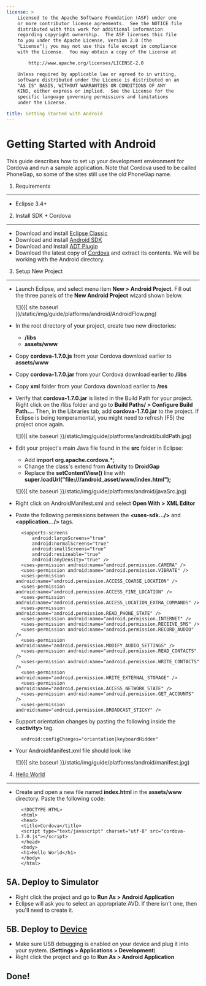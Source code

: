 ```yaml
---
license: >
    Licensed to the Apache Software Foundation (ASF) under one
    or more contributor license agreements.  See the NOTICE file
    distributed with this work for additional information
    regarding copyright ownership.  The ASF licenses this file
    to you under the Apache License, Version 2.0 (the
    "License"); you may not use this file except in compliance
    with the License.  You may obtain a copy of the License at

        http://www.apache.org/licenses/LICENSE-2.0

    Unless required by applicable law or agreed to in writing,
    software distributed under the License is distributed on an
    "AS IS" BASIS, WITHOUT WARRANTIES OR CONDITIONS OF ANY
    KIND, either express or implied.  See the License for the
    specific language governing permissions and limitations
    under the License.

title: Getting Started with Android
---
```


Getting Started with Android
============================

This guide describes how to set up your development environment for Cordova and run a sample application.  Note that Cordova used to be called PhoneGap, so some of the sites still use the old PhoneGap name.


1. Requirements
---------------

- Eclipse 3.4+


2. Install SDK + Cordova
------------------------

- Download and install [Eclipse Classic](http://www.eclipse.org/downloads/)
- Download and install [Android SDK](http://developer.android.com/sdk/index.html)
- Download and install [ADT Plugin](http://developer.android.com/sdk/eclipse-adt.html#installing)
- Download the latest copy of [Cordova](http://phonegap.com/download) and extract its contents. We will be working with the Android directory.


 3. Setup New Project
---------------------

- Launch Eclipse, and select menu item **New &gt; Android Project**.  Fill out the three panels of the **New Android Project** wizard shown below.

    ![]({{ site.baseurl }}/static/img/guide/platforms/android/AndroidFlow.png)
    
- In the root directory of your project, create two new directories:
 	- **/libs**
 	- **assets/www**
- Copy **cordova-1.7.0.js** from your Cordova download earlier to **assets/www**
- Copy **cordova-1.7.0.jar** from your Cordova download earlier to **/libs**
- Copy **xml** folder from your Cordova download earlier to **/res**

- Verify that **cordova-1.7.0.jar** is listed in the Build Path for your project. Right click on the /libs folder and go to **Build Paths/ &gt; Configure Build Path...**. Then, in the Libraries tab, add **cordova-1.7.0.jar** to the project. If Eclipse is being temperamental, you might need to refresh (F5) the project once again.

    ![]({{ site.baseurl }}/static/img/guide/platforms/android/buildPath.jpg)

- Edit your project's main Java file found in the **src** folder in Eclipse:
	- Add **import org.apache.cordova.*;**
	- Change the class's extend from **Activity** to **DroidGap**
	- Replace the **setContentView()** line with **super.loadUrl("file:///android_asset/www/index.html");**	

	![]({{ site.baseurl }}/static/img/guide/platforms/android/javaSrc.jpg)
	
- Right click on AndroidManifest.xml and select **Open With &gt; XML Editor**
- Paste the following permissions between the **&lt;uses-sdk.../&gt;** and **&lt;application.../&gt;** tags.

        <supports-screens 
            android:largeScreens="true" 
            android:normalScreens="true" 
            android:smallScreens="true" 
            android:resizeable="true" 
            android:anyDensity="true" />
        <uses-permission android:name="android.permission.CAMERA" />
        <uses-permission android:name="android.permission.VIBRATE" />
        <uses-permission android:name="android.permission.ACCESS_COARSE_LOCATION" />
        <uses-permission android:name="android.permission.ACCESS_FINE_LOCATION" />
        <uses-permission android:name="android.permission.ACCESS_LOCATION_EXTRA_COMMANDS" />
        <uses-permission android:name="android.permission.READ_PHONE_STATE" />
        <uses-permission android:name="android.permission.INTERNET" />
        <uses-permission android:name="android.permission.RECEIVE_SMS" />
        <uses-permission android:name="android.permission.RECORD_AUDIO" />
        <uses-permission android:name="android.permission.MODIFY_AUDIO_SETTINGS" />
        <uses-permission android:name="android.permission.READ_CONTACTS" />
        <uses-permission android:name="android.permission.WRITE_CONTACTS" />
        <uses-permission android:name="android.permission.WRITE_EXTERNAL_STORAGE" />
        <uses-permission android:name="android.permission.ACCESS_NETWORK_STATE" /> 
        <uses-permission android:name="android.permission.GET_ACCOUNTS" />
        <uses-permission android:name="android.permission.BROADCAST_STICKY" />

- Support orientation changes by pasting the following inside the **&lt;activity&gt;** tag.

        android:configChanges="orientation|keyboardHidden"

- Your AndroidManifest.xml file should look like

    ![]({{ site.baseurl }}/static/img/guide/platforms/android/manifest.jpg)


4. [Hello World](../webos/index.html)
--------------    

- Create and open a new file named **index.html** in the **assets/www** directory. Paste the following code:

        <!DOCTYPE HTML>
        <html>
        <head>
        <title>Cordova</title>
        <script type="text/javascript" charset="utf-8" src="cordova-1.7.0.js"></script>
        </head>
        <body>
        <h1>Hello World</h1>
        </body>
        </html>

5A. Deploy to Simulator
-----------------------

- Right click the project and go to **Run As &gt; Android Application**
- Eclipse will ask you to select an appropriate AVD. If there isn't one, then you'll need to create it.


5B. Deploy to [Device](../../../cordova/device/device.html)
--------------------

- Make sure USB debugging is enabled on your device and plug it into your system. (**Settings &gt; Applications &gt; Development**)
- Right click the project and go to **Run As &gt; Android Application**


Done!
-----
